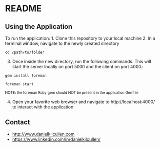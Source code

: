 # README

<h2>Using the Application </h2>
To run the application:
1. Clone this repository to your local machine
2. In a terminal window, navigate to the newly created directory

```cd /path/to/folder```

3. Once inside the new directory, run the following commands. This will start the server locally on port 5000 and the client on port 4000.:

```gem install foreman```

```foreman start```

<sub>NOTE: the foreman Ruby gem should NOT be present in the application Gemfile</sub>


4. Open your favorite web browser and navigate to http://localhost:4000/ to interact with the application.



<h2>Contact</h2>

* http://www.danielkilcullen.com
* https://www.linkedin.com/in/danielkilcullen/

